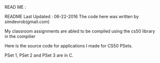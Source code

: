 READ ME : 

README Last Updated : 06-22-2016
The code here was written by simdevrob(gmail.com)

My classroom assignments are abled to be compiled using the cs50
library in the compilier

Here is the source code for applications I made for CS50 PSets.

PSet 1, PSet 2 and PSet 3 are in C.
